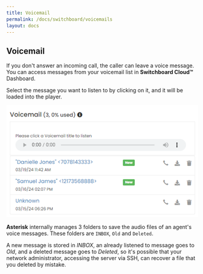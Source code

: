 ```yaml
---
title: Voicemail
permalink: /docs/switchboard/voicemails
layout: docs
---
```


## Voicemail


If you don't answer an incoming call, the caller can leave a voice message. You can access messages from your voicemail list in **Switchboard Cloud™** Dashboard.

Select the message you want to listen to by clicking on it, and it will be loaded into the player.


<p align="center">
  <img src="./../../images/docs/voicemails/voicemail.png" />
</p>


**Asterisk** internally manages 3 folders to save the audio files of an agent's voice messages. These folders are `INBOX`, `Old` and `Deleted`.

A new message is stored in _INBOX_, an already listened to message goes to _Old_, and a deleted message goes to _Deleted_, so it's possible that your network administrator, accessing the server via SSH, can recover a file that you deleted by mistake.
